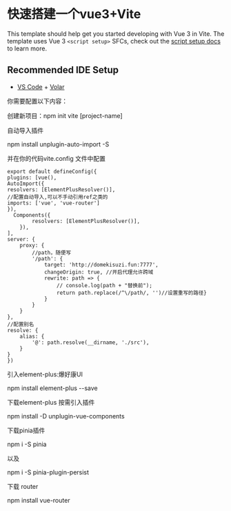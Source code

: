 # 快速搭建一个vue3+Vite

This template should help get you started developing with Vue 3 in Vite. The template uses Vue 3 `<script setup>` SFCs, check out the [script setup docs](https://v3.vuejs.org/api/sfc-script-setup.html#sfc-script-setup) to learn more.

## Recommended IDE Setup

- [VS Code](https://code.visualstudio.com/) + [Volar](https://marketplace.visualstudio.com/items?itemName=Vue.volar)

你需要配置以下内容：  

创建新项目：npm init vite [project-name]

自动导入插件

npm install unplugin-auto-import -S

并在你的代码vite.config 文件中配置



    export default defineConfig({
    plugins: [vue(),
    AutoImport({
    resolvers: [ElementPlusResolver()],
    //配置自动导入,可以不手动引用ref之类的
    imports: ['vue', 'vue-router']
    }),
      Components({
            resolvers: [ElementPlusResolver()],
        }),
    ],
    server: {
        proxy: {
            //path，随便写
            '/path': {
                target: 'http://domekisuzi.fun:7777',
                changeOrigin: true, //开启代理允许跨域
                rewrite: path => {
                    // console.log(path + "替换前");
                    return path.replace(/^\/path/, '')//设置重写的路径}
                }
            }
        }
    },
    //配置别名
    resolve: {
        alias: {
            '@': path.resolve(__dirname, './src'),
        }
    }
    })


引入element-plus:爆好康UI

npm install element-plus --save

下载element-plus 按需引入插件

npm install -D unplugin-vue-components

下载pinia插件

npm i -S pinia

以及

npm i -S pinia-plugin-persist

下载 router

npm install vue-router
